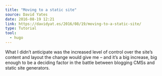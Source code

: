 ```yaml
---
title: "Moving to a static site"
source: David Yates
date: 2016-08-19 12:21
link: https://davidyat.es/2016/08/19/moving-to-a-static-site/
type: Tutorial
tool:
  - hugo
---
```

What I didn’t anticipate was the increased level of control over the site’s content and layout the change would give me – and it’s a big increase, big enough to be a deciding factor in the battle between blogging CMSs and static site generators.





